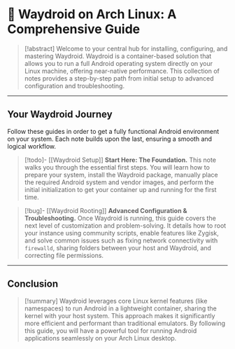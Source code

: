 # 🤖 Waydroid on Arch Linux: A Comprehensive Guide

> [!abstract]
> Welcome to your central hub for installing, configuring, and mastering Waydroid. Waydroid is a container-based solution that allows you to run a full Android operating system directly on your Linux machine, offering near-native performance. This collection of notes provides a step-by-step path from initial setup to advanced configuration and troubleshooting.

---

## Your Waydroid Journey

Follow these guides in order to get a fully functional Android environment on your system. Each note builds upon the last, ensuring a smooth and logical workflow.

> [!todo]- [[Waydroid Setup]]
> **Start Here: The Foundation.** This note walks you through the essential first steps. You will learn how to prepare your system, install the Waydroid package, manually place the required Android system and vendor images, and perform the initial initialization to get your container up and running for the first time.

> [!bug]- [[Waydroid Rooting]]
> **Advanced Configuration & Troubleshooting.** Once Waydroid is running, this guide covers the next level of customization and problem-solving. It details how to root your instance using community scripts, enable features like Zygisk, and solve common issues such as fixing network connectivity with `firewalld`, sharing folders between your host and Waydroid, and correcting file permissions.

---

## Conclusion

> [!summary]
> Waydroid leverages core Linux kernel features (like namespaces) to run Android in a lightweight container, sharing the kernel with your host system. This approach makes it significantly more efficient and performant than traditional emulators. By following this guide, you will have a powerful tool for running Android applications seamlessly on your Arch Linux desktop.
